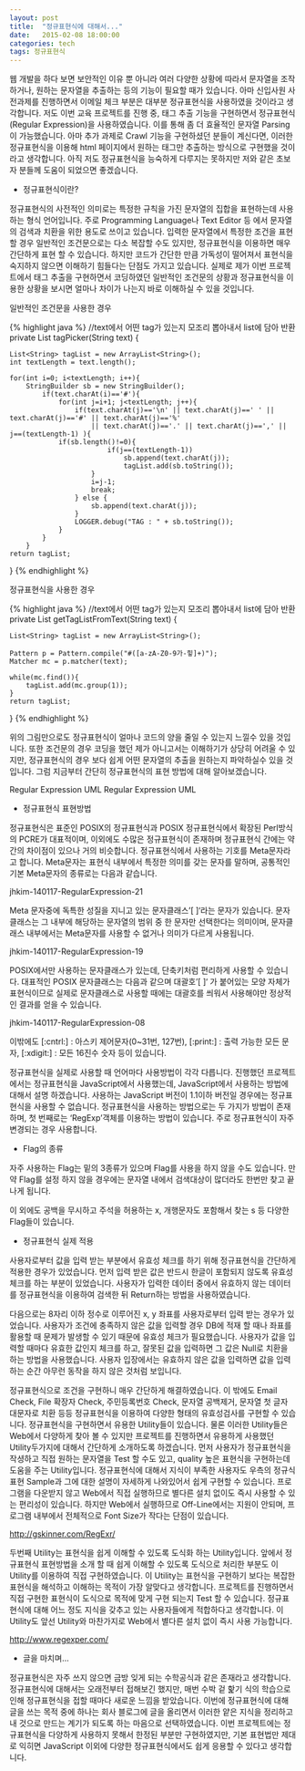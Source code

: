 ```yaml
---
layout: post
title:  "정규표현식에 대해서..."
date:   2015-02-08 18:00:00
categories: tech
tags: 정규표현식
---
```

웹 개발을 하다 보면 보안적인 이유 뿐 아니라 여러 다양한 상황에 따라서 문자열을 조작하거나, 원하는 문자열을 추출하는 등의 기능이 필요할 때가 있습니다. 아마 신입사원 사전과제를 진행하면서 이메일 체크 부분은 대부분 정규표현식을 사용하였을 것이라고 생각합니다. 저도 이번 교육 프로젝트를 진행 중, 태그 추출 기능을 구현하면서 정규표현식(Regular Expression)을 사용하였습니다. 이를 통해 좀 더 효율적인 문자열 Parsing이 가능했습니다. 아마 추가 과제로 Crawl 기능을 구현하셨던 분들이 계신다면, 이러한 정규표현식을 이용해 html 페이지에서 원하는 태그만 추출하는 방식으로 구현했을 것이라고 생각합니다. 아직 저도 정규표현식을 능숙하게 다루지는 못하지만 저와 같은 초보자 분들께 도움이 되었으면 좋겠습니다.

- 정규표현식이란?

정규표현식의 사전적인 의미로는 특정한 규칙을 가진 문자열의 집합을 표현하는데 사용하는 형식 언어입니다. 주로 Programming Language나 Text Editor 등 에서 문자열의 검색과 치환을 위한 용도로 쓰이고 있습니다. 입력한 문자열에서 특정한 조건을 표현할 경우 일반적인 조건문으로는 다소 복잡할 수도 있지만, 정규표현식을 이용하면 매우 간단하게 표현 할 수 있습니다. 하지만 코드가 간단한 만큼 가독성이 떨어져서 표현식을 숙지하지 않으면 이해하기 힘들다는 단점도 가지고 있습니다.
실제로 제가 이번 프로젝트에서 태그 추출을 구현하면서 코딩하였던 일반적인 조건문의 상황과 정규표현식을 이용한 상황을 보시면 얼마나 차이가 나는지 바로 이해하실 수 있을 것입니다.

일반적인 조건문을 사용한 경우

{% highlight java %}
//text에서 어떤 tag가 있는지 모조리 뽑아내서 list에 담아 반환   
private List<String> tagPicker(String text) {   
	   
	List<String> tagList = new ArrayList<String>();   
	int textLength = text.length();   
		   
	for(int i=0; i<textLength; i++){   
		StringBuilder sb = new StringBuilder();   
			if(text.charAt(i)=='#'){   
				for(int j=i+1; j<textLength; j++){   
					if(text.charAt(j)=='\n' || text.charAt(j)==' ' || text.charAt(j)=='#' || text.charAt(j)=='%'   
						|| text.charAt(j)=='.' || text.charAt(j)==',' || j==(textLength-1) ){   
				if(sb.length()!=0){   
							if(j==(textLength-1))   
								sb.append(text.charAt(j));   
								tagList.add(sb.toString());   
						}   
						i=j-1;   
						break;   
					} else {   
						sb.append(text.charAt(j));   
					}   
					LOGGER.debug("TAG : " + sb.toString());   
				}   
			}   
		}   
	return tagList; 
}
{% endhighlight %}

정규표현식을 사용한 경우

{% highlight java %}
//text에서 어떤 tag가 있는지 모조리 뽑아내서 list에 담아 반환 
private List<String> getTagListFromText(String text) { 

	List<String> tagList = new ArrayList<String>(); 
	 
	Pattern p = Pattern.compile("#([a-zA-Z0-9가-힣]+)");
	Matcher mc = p.matcher(text); 
	 
	while(mc.find()){ 
		tagList.add(mc.group(1));  
	} 
	return tagList; 
} 
{% endhighlight %}

위의 그림만으로도 정규표현식이 얼마나 코드의 양을 줄일 수 있는지 느낄수 있을 것입니다. 또한 조건문의 경우 코딩을 했던 제가 아니고서는 이해하기가 상당히 어려울 수 있지만, 정규표현식의 경우 보다 쉽게 어떤 문자열의 추출을 원하는지 파악하실수 있을 것입니다.
그럼 지금부터 간단히 정규표현식의 표현 방법에 대해 알아보겠습니다.

Regular Expression UML
Regular Expression UML

- 정규표현식 표현방법

정규표현식은 표준인 POSIX의 정규표현식과 POSIX 정규표현식에서 확장된 Perl방식의 PCRE가 대표적이며, 이외에도 수많은 정규표현식이 존재하며 정규표현식 간에는 약간의 차이점이 있으나 거의 비슷합니다. 정규표현식에서 사용하는 기호를 Meta문자라고 합니다.  Meta문자는 표현식 내부에서 특정한 의미를 갖는 문자를 말하며, 공통적인 기본 Meta문자의 종류로는 다음과 같습니다.

jhkim-140117-RegularExpression-21

Meta 문자중에 독특한 성질을 지니고 있는 문자클래스’[ ]‘라는 문자가 있습니다. 문자클래스는 그 내부에 해당하는 문자열의 범위 중 한 문자만 선택한다는 의미이며, 문자클래스 내부에서는 Meta문자를 사용할 수 없거나 의미가 다르게 사용됩니다.

jhkim-140117-RegularExpression-19

POSIX에서만 사용하는 문자클래스가 있는데, 단축키처럼 편리하게 사용할 수 있습니다. 대표적인 POSIX 문자클래스는 다음과 같으며 대괄호’[ ]‘ 가 붙어있는 모양 자체가 표현식이므로 실제로 문자클래스로 사용할 때에는 대괄호를 씌워서 사용해야만 정상적인 결과를 얻을 수 있습니다. 

jhkim-140117-RegularExpression-08

이밖에도 [:cntrl:] : 아스키 제어문자(0~31번, 127번), [:print:] : 출력 가능한 모든 문자, [:xdigit:] : 모든 16진수 숫자 등이 있습니다. 

정규표현식을 실제로 사용할 때 언어마다 사용방법이 각각 다릅니다. 진행했던 프로젝트에서는 정규표현식을 JavaScript에서 사용했는데, JavaScript에서 사용하는 방법에 대해서 설명 하겠습니다. 사용하는 JavaScript 버전이 1.1이하 버전일 경우에는 정규표현식을 사용할 수 없습니다. 정규표현식을 사용하는 방법으로는 두 가지가 방법이 존재하며, 첫 번째로는 ‘RegExp’객체를 이용하는 방법이 있습니다. 주로 정규표현식이 자주 변경되는 경우 사용합니다.
 

- Flag의 종류

자주 사용하는 Flag는 밑의 3종류가 있으며 Flag를 사용을 하지 않을 수도 있습니다.  만약 Flag를 설정 하지 않을 경우에는 문자열 내에서 검색대상이 많더라도 한번만 찾고 끝나게 됩니다. 


이 외에도 공백을 무시하고 주석을 허용하는 x, 개행문자도 포함해서 찾는 s 등 다양한 Flag들이 있습니다.

- 정규표현식 실제 적용

사용자로부터 값을 입력 받는 부분에서 유효성 체크를 하기 위해 정규표현식을 간단하게 적용한 경우가 있었습니다. 먼저 입력 받은 값은 반드시 한글이 포함되지 않도록 유효성 체크를 하는 부분이 있었습니다. 사용자가 입력한 데이터 중에서 유효하지 않는 데이터를 정규표현식을 이용하여 검색한 뒤 Return하는 방법을 사용하였습니다. 


다음으로는  8자리 이하 정수로 이루어진 x, y 좌표를 사용자로부터 입력 받는 경우가 있었습니다. 사용자가 조건에 충족하지 않은 값을 입력할 경우 DB에 적재 할 때나 좌표를 활용할 때 문제가 발생할 수 있기 때문에 유효성 체크가 필요했습니다. 사용자가 값을 입력할 때마다 유효한 값인지 체크를 하고, 잘못된 값을 입력하면 그 값은 Null로 치환을 하는 방법을 사용했습니다. 사용자 입장에서는 유효하지 않은 값을 입력하면 값을 입력하는 순간 아무런 동작을 하지 않은 것처럼 보입니다. 


정규표현식으로 조건을 구현하니 매우 간단하게 해결하였습니다. 이 밖에도 Email Check, File 확장자 Check, 주민등록번호 Check, 문자열 공백제거, 문자열 첫 글자 대문자로 치환 등등 정규표현식을 이용하여 다양한 형태의 유효성검사를 구현할 수 있습니다.  정규표현식을 구현하면서 유용한 Utility들이 있습니다. 물론 이러한 Utility들은 Web에서 다양하게 찾아 볼 수 있지만 프로젝트를 진행하면서 유용하게 사용했던 Utility두가지에 대해서 간단하게 소개하도록 하겠습니다. 먼저 사용자가 정규표현식을 작셩하고 직접 원하는 문자열을 Test 할 수도 있고, quality 높은 표현식을 구현하는데 도움을 주는 Utility입니다.  정규표현식에 대해서 지식이 부족한 사용자도 우측의 정규식 표현 Sample과 그에 대한 설명이 자세하게 나와있어서 쉽게 구현할 수 있습니다. 프로그램을 다운받지 않고 Web에서 직접 실행하므로 별다른 설치 없이도 즉시 사용할 수 있는 편리성이 있습니다. 하지만 Web에서 실행하므로 Off-Line에서는 지원이 안되며, 프로그램 내부에서 전체적으로 Font Size가 작다는 단점이 있습니다. 

http://gskinner.com/RegExr/


두번째 Utility는 표현식을 쉽게 이해할 수 있도록 도식화 하는 Utility입니다. 앞에서 정규표현식 표현방법을 소개 할 때 쉽게 이해할 수 있도록 도식으로 처리한 부분도 이 Utility를 이용하여 직접 구현하였습니다. 이 Utility는 표현식을 구현하기 보다는 복잡한 표현식을 해석하고 이해하는 목적이 가장 알맞다고 생각합니다. 프로젝트를 진행하면서 직접 구현한 표현식이 도식으로 목적에 맞게 구현 되는지 Test 할 수 있습니다. 정규표현식에 대해 어느 정도 지식을 갖추고 있는 사용자들에게 적합하다고 생각합니다. 이 Utility도 앞선 Utility와 마찬가지로 Web에서 별다른 설치 없이 즉시 사용 가능합니다. 

http://www.regexper.com/


- 글을 마치며…  

정규표현식은 자주 쓰지 않으면 금방 잊게 되는 수학공식과 같은 존재라고 생각합니다. 정규표현식에 대해서는 오래전부터 접해보긴 했지만, 매번 수박 겉 핥기 식의 학습으로 인해 정규표현식을 접할 때마다 새로운 느낌을 받았습니다. 이번에 정규표현식에 대해 글을 쓰는 목적 중에 하나는 회사 블로그에 글을 올리면서 이러한 얕은 지식을 정리하고 내 것으로 만드는 계기가 되도록 하는 마음으로 선택하였습니다.  이번 프로젝트에는 정규표현식을 다양하게 사용하지 못해서 한정된 부분만 구현하였지만, 기본 표현법만 제대로 익히면 JavaScript 이외에 다양한 정규표현식에서도 쉽게 응용할 수 있다고 생각합니다.
